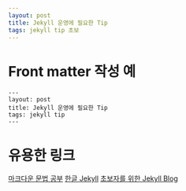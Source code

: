 ```yaml
---
layout: post
title: Jekyll 운영에 필요한 Tip
tags: jekyll tip 초보
---
```



# Front matter 작성 예

    ---
    layout: post
    title: Jekyll 운영에 필요한 Tip
    tags: jekyll tip
    ---

# 유용한 링크
[마크다운 문법 공부](http://scriptogr.am/myevan/post/markdown-syntax-guide-for-scriptogram)
[한글 Jekyll](http://jekyllrb-ko.github.io)
[초보자를 위한 Jekyll Blog](http://halryang.net/Jekyll-Blogging-For-Beginners/)
